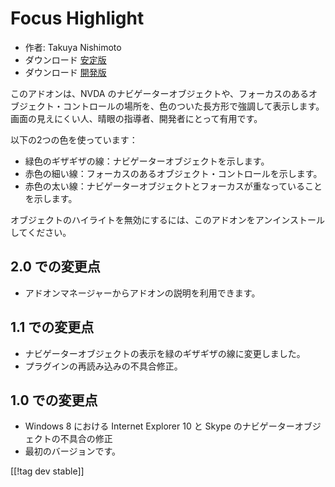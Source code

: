 # Focus Highlight #

* 作者: Takuya Nishimoto
* ダウンロード [安定版][2]
* ダウンロード [開発版][1]

このアドオンは、NVDA
のナビゲーターオブジェクトや、フォーカスのあるオブジェクト・コントロールの場所を、色のついた長方形で強調して表示します。画面の見えにくい人、晴眼の指導者、開発者にとって有用です。

以下の2つの色を使っています：

* 緑色のギザギザの線：ナビゲーターオブジェクトを示します。
* 赤色の細い線：フォーカスのあるオブジェクト・コントロールを示します。
* 赤色の太い線：ナビゲーターオブジェクトとフォーカスが重なっていることを示します。

オブジェクトのハイライトを無効にするには、このアドオンをアンインストールしてください。

## 2.0 での変更点 ##

* アドオンマネージャーからアドオンの説明を利用できます。

## 1.1 での変更点 ##

* ナビゲーターオブジェクトの表示を緑のギザギザの線に変更しました。
* プラグインの再読み込みの不具合修正。

## 1.0 での変更点 ##

* Windows 8 における Internet Explorer 10 と Skype のナビゲーターオブジェクトの不具合の修正
* 最初のバージョンです。

[[!tag dev stable]]

[1]: http://addons.nvda-project.org/files/get.php?file=fh-dev

[2]: http://addons.nvda-project.org/files/get.php?file=fh
